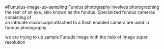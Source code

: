 ﻿#Funudus-image-up-sampling
Fundus photography involves photographing the rear of an eye, 
also known as the fundus. Specialized fundus cameras consisting of\
an intricate microscope attached to a flash enabled camera are used in fundus photography.

we are trying to up sample Funuds image with the help of image super resolution 
